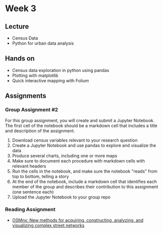 # Week 3


## Lecture
*   Census Data
*   Python for urban data analysis
## Hands on
*   Census data exploration in python using pandas
*   Plotting with matplotlib
*   Quick interactive mapping with Folium
## Assignments

### Group Assignment #2

For this group assignment, you will create and submit a Jupyter Notebook. The first cell of the notebook should be a markdown cell that includes a title and description of the assignment.

1.   Download census variables relevant to your research question
1.   Create a Jupyter Notebook and use pandas to explore and visualize the data
1.   Produce several charts, including one or more maps
1.   Make sure to document each procedure with markdown cells with relevant headers
1.   Run the cells in the notebook, and make sure the notebook "reads" from top to bottom, telling a story
1.   At the end of the notebook, include a markdown cell that identifies each member of the group and describes their contribution to this assignment (one sentence each)
1.   Upload the Jupyter Notebook to your group repo

### Reading Assignment
*  [OSMnx: New methods for acquiring, constructing, analyzing, and
visualizing complex street networks](https://www.researchgate.net/publication/309738462_OSMnx_New_Methods_for_Acquiring_Constructing_Analyzing_and_Visualizing_Complex_Street_Networks)

